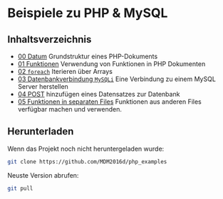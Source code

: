 # Beispiele zu PHP & MySQL

## Inhaltsverzeichnis
* [00 Datum](./example00_datum.php) Grundstruktur eines PHP-Dokuments
* [01 Funktionen](./example01_funktionen.php) Verwendung von Funktionen in PHP Dokumenten
* [02 `foreach`](./example02_foreach.php) Iterieren über Arrays
* [03 Datenbankverbindung `MySQLi`](./example03_datenbankverbindung.php) Eine Verbindung zu einem MySQL Server herstellen
* [04 POST](./example04_post/) hinzufügen eines Datensatzes zur Datenbank
* [05 Funktionen in separaten Files](./example05_function_in_file/) Funktionen aus anderen Files verfügbar machen und verwenden.

## Herunterladen

Wenn das Projekt noch nicht heruntergeladen wurde:
```sh
git clone https://github.com/MDM2016d/php_examples
```

Neuste Version abrufen:
```sh
git pull
```
